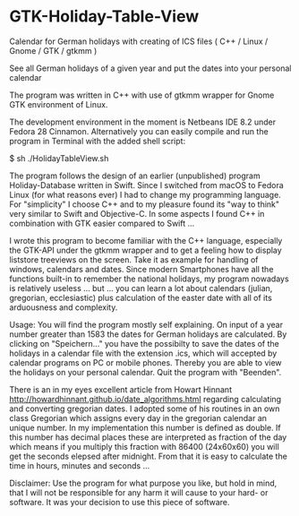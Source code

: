 # GTK-Holiday-Table-View
Calendar for German holidays with creating of ICS files ( C++ / Linux / Gnome / GTK / gtkmm ) 

See all German holidays of a given year and put the dates into your personal calendar

The program was written in C++ with use of gtkmm wrapper for Gnome GTK environment of Linux.

The development environment in the moment is Netbeans IDE 8.2 under Fedora 28 Cinnamon. Alternatively you can easily compile and run the program in Terminal with the added shell script:

$ sh ./HolidayTableView.sh

The program follows the design of an earlier (unpublished) program Holiday-Database written in Swift. Since I switched from macOS to Fedora Linux (for what reasons ever) I had to change my programming language. For "simplicity" I choose C++ and to my pleasure found its "way to think" very similar to Swift and Objective-C. In some aspects I found C++ in combination with GTK easier compared to Swift ...

I wrote this program to become familiar with the C++ language, especially the GTK-API under the gtkmm wrapper and to get a feeling how to display liststore treeviews on the screen. Take it as example for handling of windows, calendars and dates. Since modern Smartphones have all the functions built-in to remember the national holidays, my program nowadays is relatively useless ... but ... you can learn a lot about calendars (julian, gregorian, ecclesiastic) plus calculation of the easter date with all of its arduousness and complexity.

Usage: You will find the program mostly self explaining. On input of a year number greater than 1583 the dates for German holidays are calculated. By clicking on "Speichern..." you have the possibilty to save the dates of the holidays in a calendar file with the extension .ics, which will accepted by calendar programs on PC or mobile phones. Thereby you are able to view the holidays on your personal calendar. Quit the program with "Beenden".

There is an in my eyes excellent article from Howart Hinnant
<http://howardhinnant.github.io/date_algorithms.html>
regarding calculating and converting gregorian dates. I adopted some of his routines in an own class Gregorian which assigns every day in the gregorian calendar an unique number. In my implementation this number is defined as double. If this number has decimal places these are interpreted as fraction of the day which means if you multiply this fraction with 86400 (24x60x60) you will get the seconds elepsed after midnight. From that it is easy to calculate the time in hours, minutes and seconds ...

Disclaimer: Use the program for what purpose you like, but hold in mind, that I will not be responsible for any harm it will cause to your hard- or software. It was your decision to use this piece of software.

